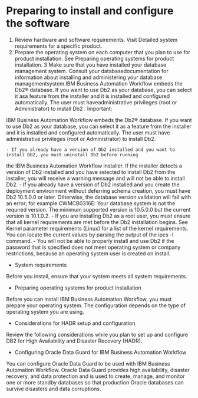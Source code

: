 # Preparing to install and configure the software

1. Review hardware and software requirements. Visit Detailed system requirements for a specific product.
2. Prepare the operating system on each computer that you plan to use for product installation. See
Preparing operating systems for product installation.
3 Make sure that you have installed your database management system. Consult your databasedocumentation for information about installing and administering your database managementsystem.IBM Business Automation Workflow embeds the Db2® database. If you want to use Db2 as your database, you can select it asa feature from the installer and it is installed and configured automatically. The user must haveadministrative privileges (root or Administrator) to install Db2 . Important:

IBM Business Automation Workflow embeds the Db2® database. If you want to use Db2 as your database, you can select it as
a feature from the installer and it is installed and configured automatically. The user must have
administrative privileges (root or Administrator) to install Db2.

    - If you already have a version of Db2 installed and you want to install Db2, you must uninstall Db2 before running
the IBM Business Automation Workflow installer. If the installer
detects a version of Db2 installed and you have selected to install Db2 from the installer, you will receive a
warning message and will not be able to install Db2.
    - If you already have a version of Db2 installed
and you create the deployment environment without deferring schema creation, you must have Db2 10.5.0.0 or later. Otherwise, the
database version validation will fail with an error; for example CWMCB0316E: Your database
system is not the required version. The minimum supported version is 10.5.0.0 but the current
version is 10.1.0.2.
    - If you are installing Db2 as a root user, you must ensure that all
kernel requirements are met before the Db2 installation begins. See Kernel parameter requirements (Linux) for a list of the kernel requirements. You can locate
the current values by parsing the output of the ipcs -l command.
    - You will not be able to properly install and use Db2 if the password that is specified does
not meet operating system or company restrictions, because an operating system user is created on
install.

- System requirements

Before you install, ensure that your system meets all system requirements.
- Preparing operating systems for product installation

Before you can install IBM Business Automation Workflow, you must prepare your operating system. The configuration depends on the type of operating system you are using.
- Considerations for HADR setup and configuration

Review the following considerations while you plan to set up and configure DB2 for High Availability and Disaster Recovery (HADR).
- Configuring Oracle Data Guard for IBM Business Automation Workflow

You can configure Oracle Data Guard to be used with IBM Business Automation Workflow. Oracle Data Guard provides high availability, disaster recovery, and data protection and is used to create, manage, and monitor one or more standby databases so that production Oracle databases can survive disasters and data corruptions.